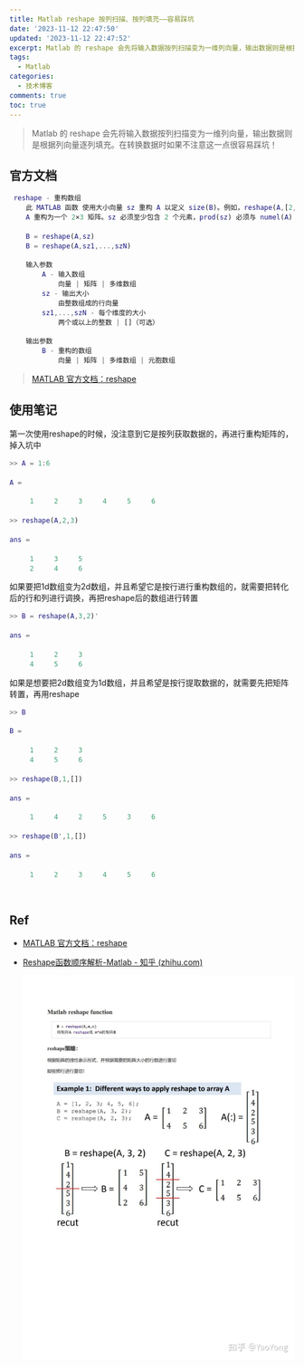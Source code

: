 ```yaml
---
title: Matlab reshape 按列扫描、按列填充——容易踩坑
date: '2023-11-12 22:47:50'
updated: '2023-11-12 22:47:52'
excerpt: Matlab 的 reshape 会先将输入数据按列扫描变为一维列向量，输出数据则是根据列向量逐列填充。在转换数据时如果不注意这一点很容易踩坑！
tags:
  - Matlab
categories:
  - 技术博客
comments: true
toc: true
---
```




> Matlab 的 reshape 会先将输入数据按列扫描变为一维列向量，输出数据则是根据列向量逐列填充。在转换数据时如果不注意这一点很容易踩坑！

## 官方文档

```matlab
 reshape - 重构数组
    此 MATLAB 函数 使用大小向量 sz 重构 A 以定义 size(B)。例如，reshape(A,[2,3]) 将
    A 重构为一个 2×3 矩阵。sz 必须至少包含 2 个元素，prod(sz) 必须与 numel(A) 相同。

    B = reshape(A,sz)
    B = reshape(A,sz1,...,szN)

    输入参数
        A - 输入数组
            向量 | 矩阵 | 多维数组
        sz - 输出大小
            由整数组成的行向量
        sz1,...,szN - 每个维度的大小
            两个或以上的整数 | []（可选）

    输出参数
        B - 重构的数组
            向量 | 矩阵 | 多维数组 | 元胞数组
```

> [MATLAB 官方文档：reshape](https://ww2.mathworks.cn/help/matlab/ref/reshape.html)

## 使用笔记

第一次使用reshape的时候，没注意到它是按列获取数据的，再进行重构矩阵的，掉入坑中

```matlab
>> A = 1:6

A =

     1     2     3     4     5     6  

>> reshape(A,2,3)

ans =

     1     3     5
     2     4     6
```

如果要把1d数组变为2d数组，并且希望它是按行进行重构数组的，就需要把转化后的行和列进行调换，再把reshape后的数组进行转置

```matlab
>> B = reshape(A,3,2)'

ans =

     1     2     3
     4     5     6
```

如果是想要把2d数组变为1d数组，并且希望是按行提取数据的，就需要先把矩阵转置，再用reshape

```matlab
>> B

B =

     1     2     3
     4     5     6

>> reshape(B,1,[])

ans =

     1     4     2     5     3     6

>> reshape(B',1,[])

ans =

     1     2     3     4     5     6

```

​

## Ref

* [MATLAB 官方文档：reshape](https://ww2.mathworks.cn/help/matlab/ref/reshape.html)
* [Reshape函数顺序解析-Matlab - 知乎 (zhihu.com)](https://zhuanlan.zhihu.com/p/344941033)

  ​![image](https://raw.githubusercontent.com/Achuan-2/PicBed/pic/assets/202311122247705.png)​
